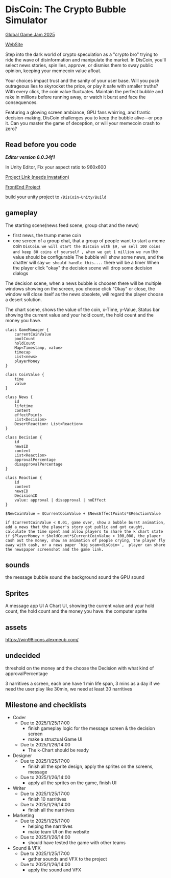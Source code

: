 # DisCoin: The Crypto Bubble Simulator

[Global Game Jam 2025](https://globalgamejam.org/games/2025/discoin-crypto-bubble-simulator-5)

[WebSite](https://dis-coin.vercel.app/)

Step into the dark world of crypto speculation as a "crypto bro" trying to ride the wave of disinformation and manipulate the market. In DisCoin, you'll select news stories, spin lies, approve, or dismiss them to sway public opinion, keeping your memecoin value afloat.

Your choices impact trust and the sanity of your user base. Will you push outrageous lies to skyrocket the price, or play it safe with smaller truths? With every click, the coin value fluctuates. Maintain the perfect bubble and rake in millions before running away, or watch it burst and face the consequences.

Featuring a glowing screen ambiance, GPU fans whirring, and frantic decision-making, DisCoin challenges you to keep the bubble alive—or pop it. Can you master the game of deception, or will your memecoin crash to zero?

## Read before you code

***Editor version 6.0.34f1***

In Unity Editor, Fix your aspect ratio to 960x600

[Project Link (needs invatation)](https://github.com/users/gongbaodd/projects/5)

[FrontEnd Project](https://vercel.com/gongbaodds-projects/dis-coin)

build your unity project to `/DisCoin-Unity/Build`

## gameplay

The starting scene(news feed scene, group chat and the news)

- first news, the trump meme coin
- one screen of a group chat, that a group of people want to start a meme coin `DisCoin`.
`we will start the DisCoin with $9, we sell 100 coins and keep 80 coins of yourself , when we get 1 million we run` the value should be configurable
The bubble will show some news, and the chatter will say `we should handle this....`
there will be a timer 
When the player click "okay" the decision scene will drop some decision dialogs

The decision scene, when a news bubble is choosen there will be multiple windows showing on the screen, you choose click "Okay" or close, the window will close itself as the news obsolete, will regard the player choose a desert solution.

The chart scene, shows the value of the coin, x-Time, y-Value,  Status bar showing the current value and your hold count, the hold count and the money you have.

```
class GameManager {
	currentCoinValue
	poolCount
	holdCount
	Map<Timestamp, value>
	timecap
	List<news>
	playerMoney
}

class CoinValue {
	time
	value
}

class News {
	id
	lifetime
	content
	effectPoints
	List<Decision>
	DesertReaction: List<Reaction>
}

class Decision {
	id
	newsID
	content
	List<Reaction>
	approvalPercentage
	disapprovalPercentage
}

class Reaction {
	id
	content
	newsID
	DecisionID
	value: approval | disapproval | noEffect
}

$NewCoinValue = $CurrentCoinValue + $NewsEffectPoints*$ReactionValue

if $CurrentCoinValue < 0.01, game over, show a bubble burst animation, add a news that the player's story got public and got caught, calculate the time spent and allow players to share the k chart state
if $PlayerMoney + $holdCount*$CurrentCoinValue > 100,000, the player cash out the money, show an animation of people crying, the player fly away with cash, or a news paper `big scam<disCoin>`,  player can share the newspaper screenshot and the game link.

```

## sounds

the message bubble sound
the background sound
the GPU sound

## Sprites

A message app UI
A Chart UI, showing the current value and your hold count, the hold count and the money you have.
the computer sprite

## assets

https://win98icons.alexmeub.com/

## undecided

threshold on the money and the choose the Decision with what kind of approvalPercentage

3 narritives a screen, each one have 1 min life span, 3 mins as a day
if we need the user play like 30min, we need at least 30 narritives

## Milestone and checklists

- Coder
    - Due to 2025/1/25/17:00
        - finish gameplay logic for the message screen & the decision screen
        - make a structual Game UI
    - Due to 2025/1/26/14:00
        - The k-Chart should be ready
- Designer
    - Due to 2025/1/25/17:00
        - finish all the sprite design, apply the sprites on the screens, message
    - Due to 2025/1/26/14:00
        - apply all the sprites on the game, finish UI
- Writer
    - Due to 2025/1/25/17:00
        - finish 10 narritives
    - Due to 2025/1/26/14:00
        - finish all the narritives
- Marketing
    - Due to 2025/1/25/17:00
        - helping the narritives
        - make team UI on the website
    - Due to 2025/1/26/14:00
        - should have tested the game with other teams
- Sound & VFX
    - Due to 2025/1/25/17:00
        - gather sounds and VFX to the project
    - Due to 2025/1/26/14:00
        - apply the sound and VFX

